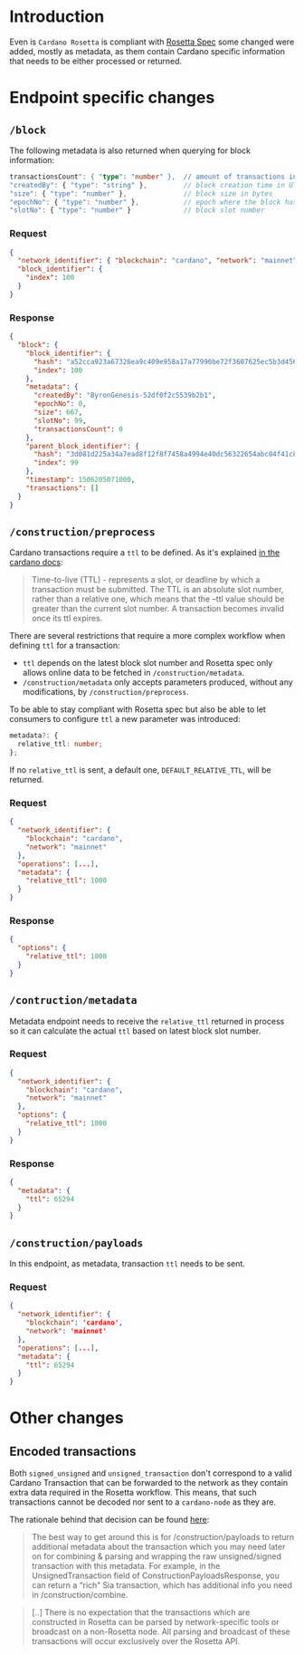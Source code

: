 # Introduction

Even is `Cardano Rosetta` is compliant with [Rosetta Spec](https://rosetta-api.org/) some changed were added, mostly as metadata, as them contain Cardano specific information that needs to be either processed or returned.

# Endpoint specific changes

## `/block`

The following metadata is also returned when querying for block information:

```typescript
transactionsCount": { "type": "number" },  // amount of transactions in the block
"createdBy": { "type": "string" },         // block creation time in UTC expressed as linux timestamp
"size": { "type": "number" },              // block size in bytes
"epochNo": { "type": "number" },           // epoch where the block has been included
"slotNo": { "type": "number" }             // block slot number
```

### Request

```json
{
  "network_identifier": { "blockchain": "cardano", "network": "mainnet" },
  "block_identifier": {
    "index": 100
  }
}
```

### Response

```json
{
  "block": {
    "block_identifier": {
      "hash": "a52cca923a67326ea9c409e958a17a77990be72f3607625ec5b3d456202e223e",
      "index": 100
    },
    "metadata": {
      "createdBy": "ByronGenesis-52df0f2c5539b2b1",
      "epochNo": 0,
      "size": 667,
      "slotNo": 99,
      "transactionsCount": 0
    },
    "parent_block_identifier": {
      "hash": "3d081d225a34a7ead8f12f8f7458a4994e40dc56322654abc04f41c8bb26c723",
      "index": 99
    },
    "timestamp": 1506205071000,
    "transactions": []
  }
}
```

## `/construction/preprocess`

Cardano transactions require a `ttl` to be defined. As it's explained [in the cardano docs](https://docs.cardano.org/projects/cardano-node/en/latest/reference/building-and-signing-tx.html):

> Time-to-live (TTL) - represents a slot, or deadline by which a transaction must be submitted. The TTL is an absolute slot number, rather than a relative one, which means that the –ttl value should be greater than the current slot number. A transaction becomes invalid once its ttl expires.

There are several restrictions that require a more complex workflow when defining `ttl` for a transaction:

- `ttl` depends on the latest block slot number and Rosetta spec only allows online data to be fetched in `/construction/metadata`.
- `/construction/metadata` only accepts parameters produced, without any modifications, by `/construction/preprocess`.

To be able to stay compliant with Rosetta spec but also be able to let consumers to configure `ttl` a new parameter was introduced:

```typescript
metadata?: {
  relative_ttl: number;
};
```

If no `relative_ttl` is sent, a default one, `DEFAULT_RELATIVE_TTL`, will be returned.

### Request

```json
{
  "network_identifier": {
    "blockchain": "cardano",
    "network": "mainnet"
  },
  "operations": [...],
  "metadata": {
    "relative_ttl": 1000
  }
}
```

### Response

```json
{
  "options": {
    "relative_ttl": 1000
  }
}
```

## `/contruction/metadata`

Metadata endpoint needs to receive the `relative_ttl` returned in process so it can calculate the actual `ttl` based on latest block slot number.

### Request

```json
{
  "network_identifier": {
    "blockchain": "cardano",
    "network": "mainnet"
  },
  "options": {
    "relative_ttl": 1000
  }
}
```

### Response

```json
{
  "metadata": {
    "ttl": 65294
  }
}
```

## `/construction/payloads`

In this endpoint, as metadata, transaction `ttl` needs to be sent.

### Request

```json
{
  "network_identifier": {
    "blockchain": 'cardano',
    "network": 'mainnet'
  },
  "operations": [...],
  "metadata": {
    "ttl": 65294
  }
}
```

# Other changes

## Encoded transactions

Both `signed_unsigned` and `unsigned_transaction` don't correspond to a valid Cardano Transaction that can be forwarded to the network as they contain extra data required in the Rosetta workflow. This means, that such transactions cannot be decoded nor sent to a `cardano-node` as they are.

The rationale behind that decision can be found [here](https://community.rosetta-api.org/t/implementing-the-construction-api-for-utxo-model-coins/100/3):

> The best way to get around this is for /construction/payloads to return additional metadata about the transaction which you may need later on for combining & parsing and wrapping the raw unsigned/signed transaction with this metadata. For example, in the UnsignedTransaction field of ConstructionPayloadsResponse, you can return a “rich” Sia transaction, which has additional info you need in /construction/combine.


> [..] There is no expectation that the transactions which are constructed in Rosetta can be parsed by network-specific tools or broadcast on a non-Rosetta node. All parsing and broadcast of these transactions will occur exclusively over the Rosetta API.
